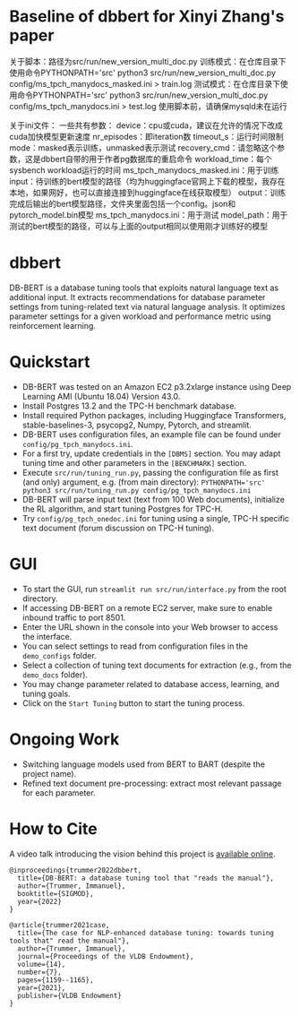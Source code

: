 # Baseline of dbbert for Xinyi Zhang's paper
关于脚本：路径为src/run/new_version_multi_doc.py
训练模式：在仓库目录下使用命令PYTHONPATH='src' python3 src/run/new_version_multi_doc.py config/ms_tpch_manydocs_masked.ini > train.log
测试模式：在仓库目录下使用命令PYTHONPATH='src' python3 src/run/new_version_multi_doc.py config/ms_tpch_manydocs.ini > test.log
使用脚本前，请确保mysqld未在运行

关于ini文件：
一些共有参数：
    device：cpu或cuda，建议在允许的情况下改成cuda加快模型更新速度
    nr_episodes：即iteration数
    timeout_s：运行时间限制
    mode：masked表示训练，unmasked表示测试
    recovery_cmd：请忽略这个参数，这是dbbert自带的用于作者pg数据库的重启命令
    workload_time：每个sysbench workload运行的时间
ms_tpch_manydocs_masked.ini：用于训练
    input：待训练的bert模型的路径（均为huggingface官网上下载的模型，我存在本地，如果网好，也可以直接连接到huggingface在线获取模型）
    output：训练完成后输出的bert模型路径，文件夹里面包括一个config。json和pytorch_model.bin模型
ms_tpch_manydocs.ini：用于测试
    model_path：用于测试的bert模型的路径，可以与上面的output相同以使用刚才训练好的模型


# dbbert
DB-BERT is a database tuning tools that exploits natural language text as additional input. It extracts recommendations for database parameter settings from tuning-related text via natural language analysis. It optimizes parameter settings for a given workload and performance metric using reinforcement learning.

# Quickstart
- DB-BERT was tested on an Amazon EC2 p3.2xlarge instance using Deep Learning AMI (Ubuntu 18.04) Version 43.0.
- Install Postgres 13.2 and the TPC-H benchmark database.
- Install required Python packages, including Huggingface Transformers, stable-baselines-3, psycopg2, Numpy, Pytorch, and streamlit.
- DB-BERT uses configuration files, an example file can be found under `config/pg_tpch_manydocs.ini`.
- For a first try, update credentials in the `[DBMS]` section. You may adapt tuning time and other parameters in the `[BENCHMARK]` section.
- Execute `src/run/tuning_run.py`, passing the configuration file as first (and only) argument, e.g. (from main directory):
`PYTHONPATH='src' python3 src/run/tuning_run.py config/pg_tpch_manydocs.ini`
- DB-BERT will parse input text (text from 100 Web documents), initialize the RL algorithm, and start tuning Postgres for TPC-H.
- Try `config/pg_tpch_onedoc.ini` for tuning using a single, TPC-H specific text document (forum discussion on TPC-H tuning).

# GUI
- To start the GUI, run `streamlit run src/run/interface.py` from the root directory.
- If accessing DB-BERT on a remote EC2 server, make sure to enable inbound traffic to port 8501.
- Enter the URL shown in the console into your Web browser to access the interface.
- You can select settings to read from configuration files in the `demo_configs` folder.
- Select a collection of tuning text documents for extraction (e.g., from the `demo_docs` folder).
- You may change parameter related to database access, learning, and tuning goals.
- Click on the `Start Tuning` button to start the tuning process.

# Ongoing Work
- Switching language models used from BERT to BART (despite the project name).
- Refined text document pre-processing: extract most relevant passage for each parameter.

# How to Cite
A video talk introducing the vision behind this project is [available online](https://youtu.be/Spa5qzKbJ4M).
```
@inproceedings{trummer2022dbbert,
  title={DB-BERT: a database tuning tool that "reads the manual"},
  author={Trummer, Immanuel},
  booktitle={SIGMOD},
  year={2022}
}

@article{trummer2021case,
  title={The case for NLP-enhanced database tuning: towards tuning tools that" read the manual"},
  author={Trummer, Immanuel},
  journal={Proceedings of the VLDB Endowment},
  volume={14},
  number={7},
  pages={1159--1165},
  year={2021},
  publisher={VLDB Endowment}
}
```

